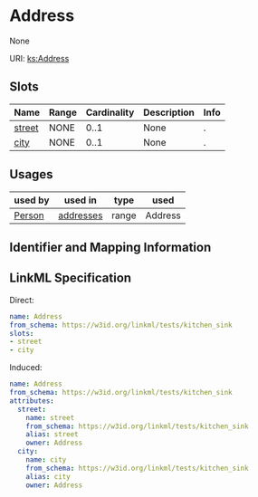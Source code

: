 # Address

None

URI: [ks:Address](https://w3id.org/linkml/tests/kitchen_sink/Address)



<!-- no inheritance hierarchy -->



## Slots

| Name | Range | Cardinality | Description  | Info |
| ---  | --- | --- | --- | --- |
| [street](street.md) | NONE | 0..1 | None  | . |
| [city](city.md) | NONE | 0..1 | None  | . |


## Usages


| used by | used in | type | used |
| ---  | --- | --- | --- |
| [Person](Person.md) | [addresses](addresses.md) | range | Address |



## Identifier and Mapping Information






## LinkML Specification

<!-- TODO: investigate https://stackoverflow.com/questions/37606292/how-to-create-tabbed-code-blocks-in-mkdocs-or-sphinx -->

Direct:

```yaml
name: Address
from_schema: https://w3id.org/linkml/tests/kitchen_sink
slots:
- street
- city

```

Induced:

```yaml
name: Address
from_schema: https://w3id.org/linkml/tests/kitchen_sink
attributes:
  street:
    name: street
    from_schema: https://w3id.org/linkml/tests/kitchen_sink
    alias: street
    owner: Address
  city:
    name: city
    from_schema: https://w3id.org/linkml/tests/kitchen_sink
    alias: city
    owner: Address

```